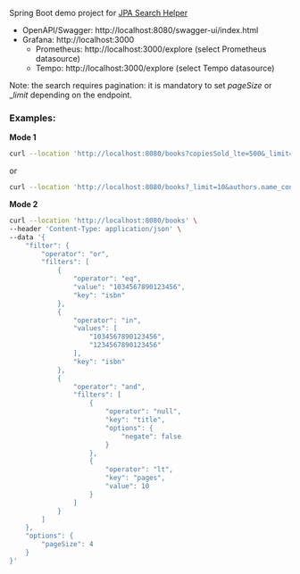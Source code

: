 Spring Boot demo project for [JPA Search Helper](https://github.com/biagioT/jpa-search-helper/tree/main)

- OpenAPI/Swagger: http://localhost:8080/swagger-ui/index.html
- Grafana: http://localhost:3000
  - Prometheus: http://localhost:3000/explore (select Prometheus datasource)
  - Tempo: http://localhost:3000/explore (select Tempo datasource)

Note: the search requires pagination: it is mandatory to set _pageSize_ or __limit_ depending on the endpoint.

### Examples:

**Mode 1**

```bash
curl --location 'http://localhost:8080/books?copiesSold_lte=500&_limit=10'
```

or 

```bash
curl --location 'http://localhost:8080/books?_limit=10&authors.name_contains=John'
```

**Mode 2**
```bash
curl --location 'http://localhost:8080/books' \
--header 'Content-Type: application/json' \
--data '{
    "filter": {
        "operator": "or",
        "filters": [
            {
                "operator": "eq",
                "value": "1034567890123456",
                "key": "isbn"
            },
            {
                "operator": "in",
                "values": [
                    "1034567890123456",
                    "1234567890123456"
                ],
                "key": "isbn"
            },
            {
                "operator": "and",
                "filters": [
                    {
                        "operator": "null",
                        "key": "title",
                        "options": {
                            "negate": false
                        }
                    },
                    {
                        "operator": "lt",
                        "key": "pages",
                        "value": 10
                    }
                ]
            }
        ]
    },
    "options": {
        "pageSize": 4
    }
}'
```
